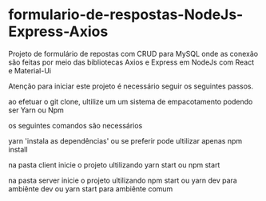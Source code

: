# formulario-de-respostas-NodeJs-Express-Axios
Projeto de formulário de repostas com CRUD para MySQL onde as conexão são feitas por meio das bibliotecas Axios e Express em NodeJs com React e Material-Ui

Atenção para iniciar este projeto é necessário seguir os seguintes passos.

ao efetuar o git clone, ultilize um um sistema de empacotamento podendo ser Yarn ou Npm

os seguintes comandos são necessários

yarn 'instala as dependências' ou se preferir pode ultilizar apenas npm install

na pasta client inicie o projeto ultilizando yarn start ou npm start

na pasta server inicie o projeto ultilizando npm start ou yarn dev para ambiênte dev ou yarn start para ambiênte comum

